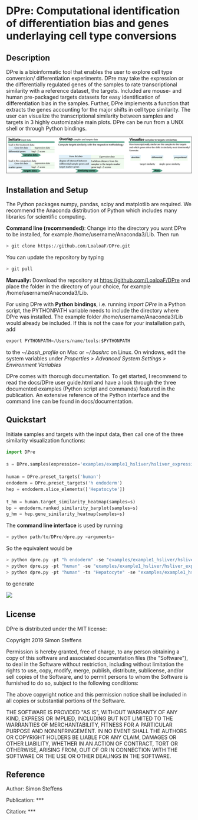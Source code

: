
# DPre: Computational identification of differentiation bias and genes underlaying cell type conversions

## Description
DPre is a bioinformatic tool that enables the user to explore cell type conversion/ differentiation experiments. DPre may take the expression or the differentially regulated genes of the samples to rate transcriptional similarity with a reference dataset, the targets. Included are mouse- and human pre-packaged targets datasets for easy identification of differentiation bias in the samples. Further, DPre implements a function that extracts the genes accounting for the major shifts in cell type similarity. The user can visualize the transcriptional similarity between samples and targets in 3 highly customizable main plots. DPre can be run from a UNIX shell or through Python bindings.

<img src="docs/images/DPre_schematic.png"/> 


## Installation and Setup

The Python packages numpy, pandas, scipy and matplotlib are required. We recommend the Anaconda distribution of Python which includes many libraries for scientific computing. 

<b>Command line (recommended)</b>:
Change into the directory you want DPre to be installed, for example /home/username/Anaconda3/Lib. Then run


```python
> git clone https://github.com/LoaloaF/DPre.git
```

You can update the repository by typing


```python
> git pull
```

<b>Manually:</b> Download the repository at https://github.com/LoaloaF/DPre and place the folder in the directory of your choice, for example /home/username/Anaconda3/Lib. 


For using DPre with <b>Python bindings</b>, i.e. running <i>import DPre</i> in a Python script, the PYTHONPATH variable needs to include the directory where DPre was installed. The example folder /home/username/Anaconda3/Lib would already be included. If this is not the case for your installation path, add 


```python
export PYTHONPATH=/Users/name/tools:$PYTHONPATH
```

to the <i>&#126;/.bash_profile</i> on Mac or <i>&#126;/.bashrc</i> on Linux. On windows, edit the system variables under <i>Properties > Advanced System Settings > Environment Variables</i>


DPre comes with thorough documentation. To get started, I recommend to read the docs/DPre user guide.html and have a look through the three documented examples (Python script and commands) featured in the publication. An extensive reference of the Python interface and the command line can be found in docs/documentation.

## Quickstart
Initiate samples and targets with the input data, then call one of the three similarity visualization functions:


```python
import DPre

s = DPre.samples(expression='examples/example1_hsliver/hsliver_expression.tsv', ctrl='Day00')

human = DPre.preset_targets('human')
endoderm = DPre.preset_targets('h endoderm')
hep = endoderm.slice_elements(['Hepatocyte'])

t_hm = human.target_similarity_heatmap(samples=s)
bp = endoderm.ranked_similarity_barplot(samples=s)
g_hm = hep.gene_similarity_heatmap(samples=s)
```

The <b>command line interface</b> is used by running


```python
> python path/to/DPre/dpre.py <arguments>
```

So the equivalent would be


```python
> python dpre.py -pt "h endoderm" -se "examples/example1_hsliver/hsliver_expression.tsv" -c "Day00" target_sim
> python dpre.py -pt "human" -se "examples/example1_hsliver/hsliver_expression.tsv" -c "Day00" ranked_sim
> python dpre.py -pt "human" -ts "Hepatocyte" -se "examples/example1_hsliver/hsliver_expression.tsv" -c "Day00" gene_sim
```

to generate

<img src="docs/images/DPre_showcase.png"/> 

## License

DPre is distributed under the MIT license:

Copyright 2019 Simon Steffens

Permission is hereby granted, free of charge, to any person obtaining a copy of this software and associated documentation files (the "Software"), to deal in the Software without restriction, including without limitation the rights to use, copy, modify, merge, publish, distribute, sublicense, and/or sell copies of the Software, and to permit persons to whom the Software is furnished to do so, subject to the following conditions:

The above copyright notice and this permission notice shall be included in all copies or substantial portions of the Software.

THE SOFTWARE IS PROVIDED "AS IS", WITHOUT WARRANTY OF ANY KIND, EXPRESS OR IMPLIED, INCLUDING BUT NOT LIMITED TO THE WARRANTIES OF MERCHANTABILITY, FITNESS FOR A PARTICULAR PURPOSE AND NONINFRINGEMENT. IN NO EVENT SHALL THE AUTHORS OR COPYRIGHT HOLDERS BE LIABLE FOR ANY CLAIM, DAMAGES OR OTHER LIABILITY, WHETHER IN AN ACTION OF CONTRACT, TORT OR OTHERWISE, ARISING FROM, OUT OF OR IN CONNECTION WITH THE SOFTWARE OR THE USE OR OTHER DEALINGS IN THE SOFTWARE.

## Reference

Author: Simon Steffens<br>

Publication: ***<br>

Citation: ***<br>

